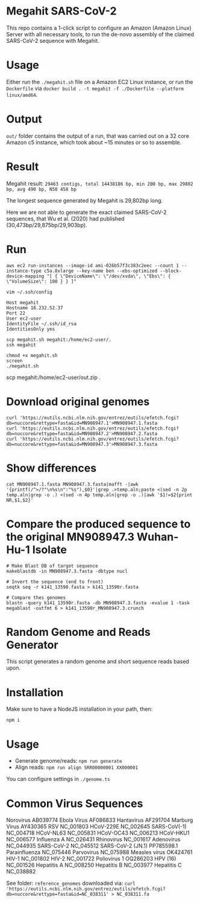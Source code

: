 # Megahit SARS-CoV-2

This repo contains a 1-click script to configure an Amazon (Amazon Linux) Server with all necessary tools, to run the de-novo assembly of the claimed SARS-CoV-2 sequence with Megahit.

# Usage
Either run the `./megahit.sh` file on a Amazon EC2 Linux instance, or run the `Dockerfile` via `docker build . -t megahit -f ./Dockerfile --platform linux/amd64`.

# Output
`out/` folder contains the output of a run, that was carried out on a 32 core Amazon c5 instance, which took about ~15 minutes or so to assemble.

# Result
Megahit result:
`29463 contigs, total 14438186 bp, min 200 bp, max 29802 bp, avg 490 bp, N50 458 bp`

The longest sequence generated by Megahit is 29,802bp long.

Here we are not able to generate the exact claimed SARS-CoV-2 sequences, that Wu et al. (2020) had published (30,473bp/29,875bp/29,903bp).

# Run

```
aws ec2 run-instances --image-id ami-026b57f3c383c2eec --count 1 --instance-type c5a.8xlarge --key-name ben --ebs-optimized --block-device-mapping "[ { \"DeviceName\": \"/dev/xvda\", \"Ebs\": { \"VolumeSize\": 100 } } ]"
```

`vim ~/.ssh/config`

```
Host megahit
Hostname 18.232.52.37
Port 22
User ec2-user
IdentityFile ~/.ssh/id_rsa
IdentitiesOnly yes
```

```
scp megahit.sh megahit:/home/ec2-user/. 
ssh megahit  
```

```
chmod +x megahit.sh
screen
./megahit.sh
```


scp megahit:/home/ec2-user/out.zip .

# Download original genomes

```
curl 'https://eutils.ncbi.nlm.nih.gov/entrez/eutils/efetch.fcgi?db=nuccore&rettype=fasta&id=MN908947.1'>MN908947.1.fasta
curl 'https://eutils.ncbi.nlm.nih.gov/entrez/eutils/efetch.fcgi?db=nuccore&rettype=fasta&id=MN908947.2'>MN908947.2.fasta
curl 'https://eutils.ncbi.nlm.nih.gov/entrez/eutils/efetch.fcgi?db=nuccore&rettype=fasta&id=MN908947.3'>MN908947.3.fasta
```

# Show differences
```
cat MN908947.1.fasta MN908947.3.fasta|mafft -|awk '{printf(/^>/?"\n%s\n":"%s"),$0}'|grep .>temp.aln;paste <(sed -n 2p temp.aln|grep -o .) <(sed -n 4p temp.aln|grep -o .)|awk '$1!=$2{print NR,$1,$2}'
```

# Compare the produced sequence to the original MN908947.3 Wuhan-Hu-1 Isolate
```
# Make Blast DB of target sequence
makeblastdb -in MN908947.3.fasta -dbtype nucl  

# Invert the sequence (end to front)
seqtk seq -r k141_13590.fasta > k141_13590r.fasta

# Compare thes genomes
blastn -query k141_13590r.fasta -db MN908947.3.fasta -evalue 1 -task megablast -outfmt 6 > k141_13590r_MN908947.3.crunch
```


# Random Genome and Reads Generator

This script generates a random genome and short sequence reads based upon.

# Installation
Make sure to have a NodeJS installation in your path, then:
```
npm i
```

# Usage
- Generate genome/reads: `npm run generate`
- Align reads: `npm run align SRR00000001 XX000001`

You can configure settings in `./genome.ts`

# Common Virus Sequences
Norovirus	AB039774
Ebola Virus	AF086833
Hantavirus	AF291704
Marburg Virus	AY430365
RSV	NC_001803
HCoV-229E	NC_002645
SARS-CoV(-1)	NC_004718
HCoV-NL63	NC_005831
HCoV-OC43	NC_006213
HCoV-HKU1	NC_006577
Influenza A	NC_026431
Rhinovirus	NC_001617
Adenovirus	NC_044935
SARS-CoV-2	NC_045512
SARS-CoV-2 (JN.1) PP785598.1
Parainfluenza	NC_075446
Parvovirus	NC_075988
Measles virus	OK424761
HIV-1	NC_001802
HIV-2	NC_001722
Poliovirus 1	OQ286203
HPV (16)	NC_001526
Hepatitis A	NC_008250
Hepatitis B	NC_003977
Hepatitis C	NC_038882

See folder: `reference_genomes`
downloaded via: `curl 'https://eutils.ncbi.nlm.nih.gov/entrez/eutils/efetch.fcgi?db=nuccore&rettype=fasta&id=NC_038311' > NC_038311.fa`

